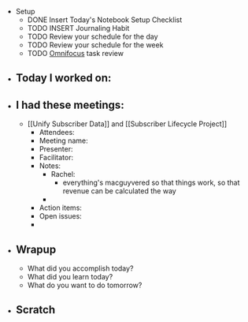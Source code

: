 - Setup
	- DONE Insert Today's Notebook Setup Checklist
	- TODO INSERT Journaling Habit
	- TODO Review your schedule for the day
	- TODO Review your schedule for the week
	- TODO [Omnifocus](omnifocus://) task review
- ## Today I worked on:
- ## I had these meetings:
	- [[Unify Subscriber Data]] and [[Subscriber Lifecycle Project]]
		- Attendees:
		- Meeting name:
		- Presenter:
		- Facilitator:
		- Notes:
			- Rachel:
				- everything's macguyvered so that things work, so that revenue can be calculated the way
			-
		- Action items:
		- Open issues:
		-
- ## Wrapup
	- What did you accomplish today?
	- What did you learn today?
	- What do you want to do tomorrow?
- ## Scratch